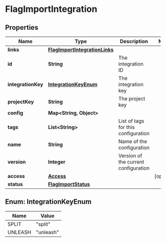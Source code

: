 

# FlagImportIntegration


## Properties

| Name | Type | Description | Notes |
|------------ | ------------- | ------------- | -------------|
|**links** | [**FlagImportIntegrationLinks**](FlagImportIntegrationLinks.md) |  |  |
|**id** | **String** | The integration ID |  |
|**integrationKey** | [**IntegrationKeyEnum**](#IntegrationKeyEnum) | The integration key |  |
|**projectKey** | **String** | The project key |  |
|**config** | **Map&lt;String, Object&gt;** |  |  |
|**tags** | **List&lt;String&gt;** | List of tags for this configuration |  |
|**name** | **String** | Name of the configuration |  |
|**version** | **Integer** | Version of the current configuration |  |
|**access** | [**Access**](Access.md) |  |  [optional] |
|**status** | [**FlagImportStatus**](FlagImportStatus.md) |  |  |



## Enum: IntegrationKeyEnum

| Name | Value |
|---- | -----|
| SPLIT | &quot;split&quot; |
| UNLEASH | &quot;unleash&quot; |



